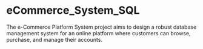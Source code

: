 # eCommerce_System_SQL
The e-Commerce Platform System project aims to design a robust database management system for an online platform where customers can browse, purchase, and manage their accounts.
